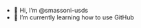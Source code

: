 - 👋 Hi, I’m @smassoni-usds
- 🌱 I’m currently learning how to use GitHub

<!---
smassoni-usds/smassoni-usds is a ✨ special ✨ repository because its `README.md` (this file) appears on your GitHub profile.
You can click the Preview link to take a look at your changes.
--->
